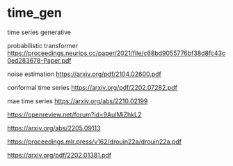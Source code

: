 # time_gen
time series generative

probabilistic transformer https://proceedings.neurips.cc/paper/2021/file/c68bd9055776bf38d8fc43c0ed283678-Paper.pdf

noise estimation https://arxiv.org/pdf/2104.02600.pdf

conformal time series https://arxiv.org/pdf/2202.07282.pdf

mae time series https://arxiv.org/abs/2210.02199

https://openreview.net/forum?id=9AuIMiZhkL2

https://arxiv.org/abs/2205.09113

https://proceedings.mlr.press/v162/drouin22a/drouin22a.pdf

https://arxiv.org/pdf/2202.01381.pdf
